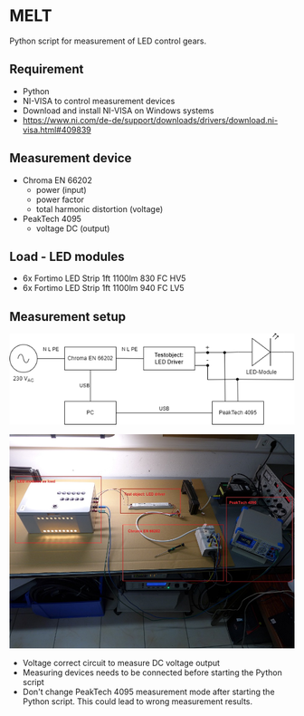 # MELT
Python script for measurement of LED control gears.

 ## Requirement
- Python
- NI-VISA to control measurement devices
- Download and install NI-VISA on Windows systems
- https://www.ni.com/de-de/support/downloads/drivers/download.ni-visa.html#409839

 ## Measurement device
 - Chroma EN 66202
    - power (input)
    - power factor
    - total harmonic distortion (voltage)
 - PeakTech 4095
    - voltage DC (output)

## Load - LED modules
- 6x Fortimo LED Strip 1ft 1100lm 830 FC HV5
- 6x Fortimo LED Strip 1ft 1100lm 940 FC LV5

## Measurement setup

![Measurement setup](img/Messaufbau_MELT.png)

![Setup image](img/setup_1.JPG)

- Voltage correct circuit to measure DC voltage output
- Measuring devices needs to be connected before starting the Python script
- Don't change PeakTech 4095 measurement mode after starting the Python script. This could lead to wrong measurement results.




